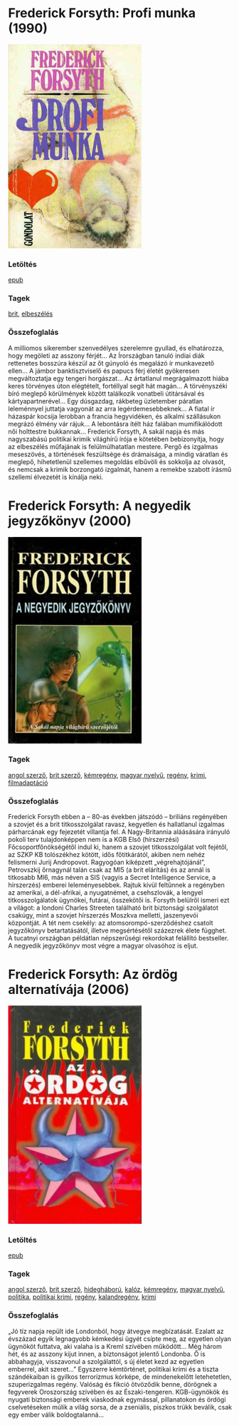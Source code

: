 # <a name="id_775">Frederick Forsyth: Profi munka (1990)</a>
<img src="https://github.com/BercziSandor/calibre_lib/raw/main/libs/main/Frederick%20Forsyth/Profi%20munka%20%28775%29/cover.jpg" alt="cover" width="300"/>

### Letöltés
[epub](https://github.com/BercziSandor/calibre_lib/raw/main/libs/main/Frederick%20Forsyth/Profi%20munka%20%28775%29/Profi%20munka%20-%20Frederick%20Forsyth.epub)

### Tagek
[brit](https://github.com/berczisandor/calibre_lib/libs/main/blob/main/_tags/brit.md), [elbeszélés](https://github.com/berczisandor/calibre_lib/libs/main/blob/main/_tags/elbesz%c3%a9l%c3%a9s.md)

### Összefoglalás
<p class="description">A milliomos sikerember szenvedélyes szerelemre gyullad, és elhatározza, hogy megöleti az asszony férjét… Az Írországban tanuló indiai diák rettenetes bosszúra készül az őt gúnyoló és megalázó ír munkavezető ellen… A jámbor banktisztviselő és papucs férj életét gyökeresen megváltoztatja egy tengeri horgászat… Az ártatlanul megrágalmazott hiába keres törvényes úton elégtételt, fortéllyal segít hát magán… A törvényszéki bíró meglepő körülmények között találkozik vonatbeli útitársával és kártyapartnerével… Egy dúsgazdag, rákbeteg üzletember páratlan leleménnyel juttatja vagyonát az arra legérdemesebbeknek… A fiatal ír házaspár kocsija lerobban a francia hegyvidéken, és alkalmi szállásukon megrázó élmény vár rájuk… A lebontásra ítélt ház falában mumifikálódott női holttestre bukkannak… Frederick Forsyth, A sakál napja és más nagyszabású politikai krimik világhírű írója e kötetében bebizonyítja, hogy az elbeszélés műfajának is felülmúlhatatlan mestere. Pergő és izgalmas meseszövés, a történések feszültsége és drámaisága, a mindig váratlan és meglepő, hihetetlenül szellemes megoldás elbűvöli és sokkolja az olvasót, és nemcsak a krimik borzongató izgalmát, hanem a remekbe szabott írásmű szellemi élvezetét is kínálja neki.</p>


# <a name="id_44">Frederick Forsyth: A negyedik jegyzőkönyv (2000)</a>
<img src="https://github.com/BercziSandor/calibre_lib/raw/main/libs/main/Frederick%20Forsyth/A%20negyedik%20jegyzokonyv%20%2844%29/cover.jpg" alt="cover" width="300"/>

### Tagek
[angol szerző](https://github.com/berczisandor/calibre_lib/libs/main/blob/main/_tags/angol%20szerz%c5%91.md), [brit szerző](https://github.com/berczisandor/calibre_lib/libs/main/blob/main/_tags/brit%20szerz%c5%91.md), [kémregény](https://github.com/berczisandor/calibre_lib/libs/main/blob/main/_tags/k%c3%a9mreg%c3%a9ny.md), [magyar nyelvű](https://github.com/berczisandor/calibre_lib/libs/main/blob/main/_tags/magyar%20nyelv%c5%b1.md), [regény](https://github.com/berczisandor/calibre_lib/libs/main/blob/main/_tags/reg%c3%a9ny.md), [krimi](https://github.com/berczisandor/calibre_lib/libs/main/blob/main/_tags/krimi.md), [filmadaptáció](https://github.com/berczisandor/calibre_lib/libs/main/blob/main/_tags/filmadapt%c3%a1ci%c3%b3.md)

### Összefoglalás
<div>
<p>Frederick ​Forsyth ebben a – 80-as években játszódó – briliáns regényében a szovjet és a brit titkosszolgálat ravasz, kegyetlen és hallatlanul izgalmas párharcának egy fejezetét villantja fel. A Nagy-Britannia aláásására irányuló pokoli terv tulajdonképpen nem is a KGB Első (hírszerzési) Főcsoportfőnökségétől indul ki, hanem a szovjet titkosszolgálat volt fejétől, az SZKP KB tolószékhez kötött, idős főtitkárától, akiben nem nehéz felismerni Jurij Andropovot. Ragyogóan kiképzett „végrehajtójánál”, Petrovszkij őrnagynál talán csak az MI5 (a brit elárítás) és az annál is titkosabb MI6, más néven a SIS (vagyis a Secret Intelligence Service, a hírszerzés) emberei leleményesebbek. Rajtuk kívül feltűnnek a regényben az amerikai, a dél-afrikai, a nyugatnémet, a csehszlovák, a lengyel titkosszolgálatok ügynökei, futárai, összekötői is. Forsyth belülről ismeri ezt a világot: a londoni Charles Streeten található brit biztonsági szolgálatot csakúgy, mint a szovjet hírszerzés Moszkva melletti, jaszenyevói központját. A tét nem csekély: az atomsorompó-szerződéshez csatolt jegyzőkönyv betartatásától, illetve megsértésétől százezrek élete függhet. A tucatnyi országban példátlan népszerűségi rekordokat felállító bestseller. A negyedik jegyzőkönyv most végre a magyar olvasóhoz is eljut.</p></div>


# <a name="id_43">Frederick Forsyth: Az ördög alternatívája (2006)</a>
<img src="https://github.com/BercziSandor/calibre_lib/raw/main/libs/main/Frederick%20Forsyth/Az%20ordog%20alternativaja%20%2843%29/cover.jpg" alt="cover" width="300"/>

### Letöltés
[epub](https://github.com/BercziSandor/calibre_lib/raw/main/libs/main/Frederick%20Forsyth/Az%20ordog%20alternativaja%20%2843%29/Az%20ordog%20alternativaja%20-%20Frederick%20Forsyth.epub)

### Tagek
[angol szerző](https://github.com/berczisandor/calibre_lib/libs/main/blob/main/_tags/angol%20szerz%c5%91.md), [brit szerző](https://github.com/berczisandor/calibre_lib/libs/main/blob/main/_tags/brit%20szerz%c5%91.md), [hidegháború](https://github.com/berczisandor/calibre_lib/libs/main/blob/main/_tags/hidegh%c3%a1bor%c3%ba.md), [kalóz](https://github.com/berczisandor/calibre_lib/libs/main/blob/main/_tags/kal%c3%b3z.md), [kémregény](https://github.com/berczisandor/calibre_lib/libs/main/blob/main/_tags/k%c3%a9mreg%c3%a9ny.md), [magyar nyelvű](https://github.com/berczisandor/calibre_lib/libs/main/blob/main/_tags/magyar%20nyelv%c5%b1.md), [politika](https://github.com/berczisandor/calibre_lib/libs/main/blob/main/_tags/politika.md), [politikai krimi](https://github.com/berczisandor/calibre_lib/libs/main/blob/main/_tags/politikai%20krimi.md), [regény](https://github.com/berczisandor/calibre_lib/libs/main/blob/main/_tags/reg%c3%a9ny.md), [kalandregény](https://github.com/berczisandor/calibre_lib/libs/main/blob/main/_tags/kalandreg%c3%a9ny.md), [krimi](https://github.com/berczisandor/calibre_lib/libs/main/blob/main/_tags/krimi.md)

### Összefoglalás
<p class="description">„Jó tíz napja repült ide Londonból, hogy átvegye megbízatását. Ezalatt az évszázad egyik legnagyobb kémkedési ügyét csípte meg, az egyetlen olyan ügynököt futtatva, aki valaha is a Kreml szívében működött… Még három hét, és az asszony kijut innen, a biztonságot jelentő Londonba. Ő is abbahagyja, visszavonul a szolgálattól, s új életet kezd az egyetlen emberrel, akit szeret…” Egyszerre kémtörténet, politikai krimi és a tiszta szándékaiban is gyilkos terrorizmus kórképe, de mindenekelőtt letehetetlen, szuperizgalmas regény. Valóság és fikció ötvöződik benne, dörögnek a fegyverek Oroszország szívében és az Északi-tengeren. KGB-ügynökök és nyugati biztonsági emberek viaskodnak egymással, pillanatokon és ördögi cselvetéseken múlik a világ sorsa, de a zseniális, piszkos trükk beválik, csak egy ember válik boldogtalanná…</p>


